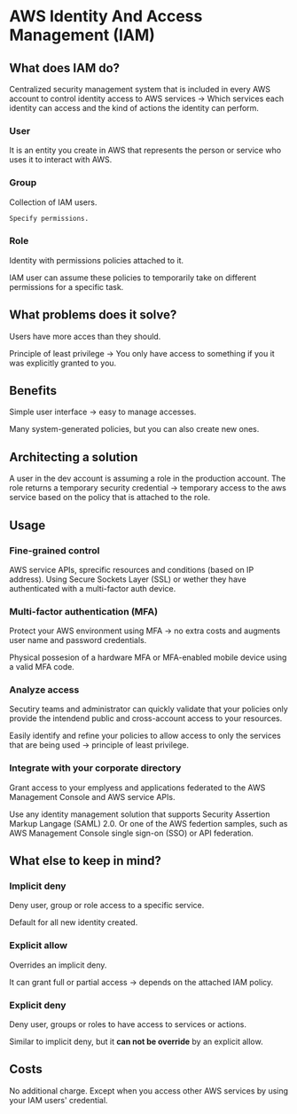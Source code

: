 # AWS Identity And Access Management (IAM)

## What does IAM do?

Centralized security management system that is included in every AWS account to control identity access to AWS services -> Which services each identity can access and the kind of actions the identity can perform.

### User

It is an entity you create in AWS that represents the person or service who uses it to interact with AWS.

### Group

Collection of IAM users.

```sh
Specify permissions.
```

### Role

Identity with permissions policies attached to it.

IAM user can assume these policies to temporarily take on different permissions for a specific task.

## What problems does it solve?

Users have more acces than they should.

Principle of least privilege -> You only have access to something if you it was explicitly granted to you.

## Benefits

Simple user interface -> easy to manage accesses.

Many system-generated policies, but you can also create new ones.

## Architecting a solution

A user in the dev account is assuming a role in the production account. The role returns a temporary security credential -> temporary access to the aws service based on the policy that is attached to the role.

## Usage

### Fine-grained control

AWS service APIs, sprecific resources and conditions (based on IP address). Using Secure Sockets Layer (SSL) or wether they have authenticated with a multi-factor auth device.

### Multi-factor authentication (MFA)

Protect your AWS environment using MFA -> no extra costs and augments user name and password credentials.

Physical possesion of a hardware MFA or MFA-enabled mobile device using a valid MFA code.


### Analyze access

Secutiry teams and administrator can quickly validate that your policies only provide the intendend public and cross-account access to your resources.

Easily identify and refine your policies to allow access to only the services that are being used -> principle of least privilege.

### Integrate with your corporate directory

Grant access to your emplyess and applications federated to the AWS Management Console and AWS service APIs.

Use any identity management solution that supports Security Assertion Markup Langage (SAML) 2.0. Or one of the AWS federtion samples, such as AWS Management Console single sign-on (SSO) or API federation.

## What else to keep in mind?

### Implicit deny

Deny user, group or role access to a specific service.

Default for all new identity created.

### Explicit allow

Overrides an implicit deny.

It can grant full or partial access -> depends on the attached IAM policy.

### Explicit deny

Deny user, groups or roles to have access to services or actions.

Similar to implicit deny, but it **can not be override** by an explicit allow.

## Costs

No additional charge. Except when you access other AWS services by using your IAM users' credential.
